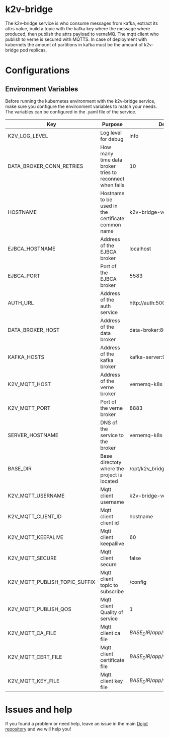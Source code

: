 # **k2v-bridge**

The k2v-bridge service is who consume messages from kafka, extract its attrs value, build a topic with the kafka key where the message where produced, then publish the attrs payload to verneMQ. The mqtt client who publish to verne is secured with MQTTS.
In case of deployment with kubernets the amount of partitions in kafka must be the amount of k2v-bridge pod replicas.

# **Configurations**

## **Environment Variables**

Before running the kubernetes environment with the k2v-bridge service, make sure you configure the environment variables to match your needs. The variables can be configured in the .yaml file of the service.

Key                      | Purpose                                                             | Default Value       | Valid Values   |
------------------------ | ------------------------------------------------------------------- | ------------------- | -------------- |
K2V_LOG_LEVEL            | Log level for debug                                                 | info                | string         |
DATA_BROKER_CONN_RETRIES | How many time data broker tries to reconnect when fails             | 10                  | integer        |
HOSTNAME                 | Hostname to be used in the certificate common name                  | k2v-bridge-verne    | hostname/IP    |
EJBCA_HOSTNAME           | Address of the EJBCA broker                                         | localhost           | hostname/IP    |
EJBCA_PORT               | Port of the EJBCA broker                                            | 5583                | integer        |
AUTH_URL                 | Address of the auth service                                         | http://auth:5000    | hostname/IP    |
DATA_BROKER_HOST         | Address of the data broker                                          | data-broker:80      | hostname/IP    |
KAFKA_HOSTS              | Address of the kafka broker                                         | kafka-server:9092   | hostname/IP    |
K2V_MQTT_HOST            | Address of the verne broker                                         | vernemq-k8s         | hostname/IP    |
K2V_MQTT_PORT            | Port of the verne broker                                            | 8883                | integer        |
SERVER_HOSTNAME          | DNS of the service to the broker                                    | vernemq-k8s         | hostname       |
BASE_DIR                 | Base directoty where the project is located                         | /opt/k2v_bridge     | string         |
K2V_MQTT_USERNAME        | Mqtt client username                                                | k2v-bridge-verne    | string         |
K2V_MQTT_CLIENT_ID       | Mqtt client client id                                               | hostname            | string         |
K2V_MQTT_KEEPALIVE       | Mqtt client keepalilve                                              | 60                  | integer        |
K2V_MQTT_SECURE          | Mqtt client secure                                                  | false               | boolean/string/interger  |
K2V_MQTT_PUBLISH_TOPIC_SUFFIX   | Mqtt client topic to subscribe                               | /config             | string                   |
K2V_MQTT_PUBLISH_QOS     | Mqtt client Quality of service                                      | 1                   | integer                  |
K2V_MQTT_CA_FILE         | Mqtt client ca file                                                 | ${BASE_DIR}/app/verne/${HOSTNAME}.ca | string  |
K2V_MQTT_CERT_FILE       | Mqtt client certificate file                                        | ${BASE_DIR}/app/verne/${HOSTNAME}.crt| string  |
K2V_MQTT_KEY_FILE        | Mqtt client key file                                                | ${BASE_DIR}/app/verne/${HOSTNAME}.key| string  |

# **Issues and help**

If you found a problem or need help, leave an issue in the main [Dojot repository](https://github.com/dojot/dojot) and we will help you!